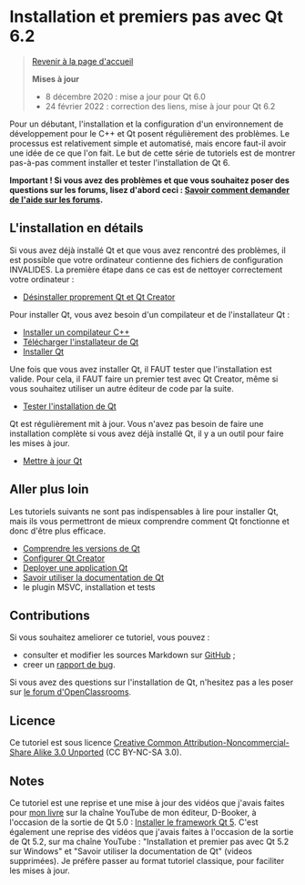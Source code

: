 
# Installation et premiers pas avec Qt 6.2

> [Revenir à la page d'accueil](../../README.md)
> 
> **Mises à jour**
>
> - 8 décembre 2020 : mise a jour pour Qt 6.0
> - 24 février 2022 : correction des liens, mise à jour pour Qt 6.2

Pour un débutant, l'installation et la configuration d'un environnement de développement pour le C++ et Qt posent 
régulièrement des problèmes. Le processus est relativement simple et automatisé, mais encore faut-il avoir une 
idée de ce que l'on fait. Le but de cette série de tutoriels est de montrer pas-à-pas comment installer et tester 
l'installation de Qt 6.

**Important ! Si vous avez des problèmes et que vous souhaitez poser des questions sur les forums, lisez d'abord 
ceci : [Savoir comment demander de l'aide sur les forums](help.md).**

## L'installation en détails

Si vous avez déjà installé Qt et que vous avez rencontré des problèmes, il est possible que votre ordinateur contienne
des fichiers de configuration INVALIDES. La première étape dans ce cas est de nettoyer correctement votre ordinateur :

- [Désinstaller proprement Qt et Qt Creator](uninstall.md)

Pour installer Qt, vous avez besoin d'un compilateur et de l'installateur Qt :

- [Installer un compilateur C++](compiler.md)
- [Télécharger l'installateur de Qt](download.md)
- [Installer Qt](installation.md)


Une fois que vous avez installer Qt, il FAUT tester que l'installation est valide. Pour cela, il FAUT faire un premier
test avec Qt Creator, même si vous souhaitez utiliser un autre éditeur de code par la suite.

- [Tester l'installation de Qt](test.md)

Qt est régulièrement mit à jour. Vous n'avez pas besoin de faire une installation complète si vous avez déjà installé Qt,
il y a un outil pour faire les mises à jour.

- [Mettre à jour Qt](update.md)

## Aller plus loin

Les tutoriels suivants ne sont pas indispensables à lire pour installer Qt, mais ils vous permettront de mieux comprendre
comment Qt fonctionne et donc d'être plus efficace.

- [Comprendre les versions de Qt](version.md)
- [Configurer Qt Creator](config.md)
- [Deployer une application Qt](deploy.md)
- [Savoir utiliser la documentation de Qt](documentation.md)
- le plugin MSVC, installation et tests

## Contributions

Si vous souhaitez ameliorer ce tutoriel, vous pouvez :

- consulter et modifier les sources Markdown sur [GitHub](https://github.com/GuillaumeBelz/guillaumebelz.github.io/tree/master/qt6/installation) ;
- creer un [rapport de bug](https://github.com/GuillaumeBelz/guillaumebelz.github.io/issues/new).

Si vous avez des questions sur l'installation de Qt, n'hesitez pas a les poser sur 
[le forum d'OpenClassrooms](https://openclassrooms.com/forum/categorie/langage-c-1).

## Licence

Ce tutoriel est sous licence [Creative Common Attribution-Noncommercial-Share Alike 3.0 Unported](https://creativecommons.org/licenses/by-nc-sa/3.0/) 
(CC BY-NC-SA 3.0).

## Notes

Ce tutoriel est une reprise et une mise à jour des vidéos que j'avais faites pour 
[mon livre](http://www.d-booker.fr/110-qt-5-les-essentiels.html) sur la chaîne YouTube 
de mon éditeur, D-Booker, à l'occasion de la sortie de Qt 5.0 :
[Installer le framework Qt 5](https://www.youtube.com/watch?v=rYU4ONnyChc&list=PLJ0RWFYCJZYF1pxD5FlAFqQVYkmebeTUY). C'est également 
une reprise des vidéos que j'avais faites à l'occasion de la sortie de Qt 5.2, sur ma chaîne YouTube : 
"Installation et premier pas avec Qt 5.2 sur Windows" et "Savoir utiliser la documentation de Qt" (videos supprimées). Je préfère 
passer au format tutoriel classique, pour faciliter les mises à jour.
